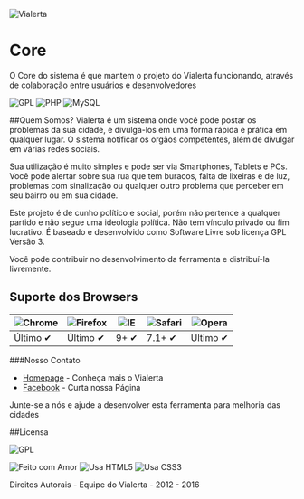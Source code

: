 
![Vialerta](http://vialerta.cc/img/vialerta_logo.svg ) 
# Core
O Core do sistema é que mantem o projeto do Vialerta funcionando, através de colaboração entre usuários e desenvolvedores

![GPL](https://img.shields.io/badge/license-GPLv3-lightgrey.svg?style=flat-square) ![PHP](https://img.shields.io/badge/language-PHP-green.svg?style=flat-square)
![MySQL](https://img.shields.io/badge/DB-MySQL-blue.svg?style=flat-square)


##Quem Somos?
Vialerta é um sistema onde você pode postar os problemas da sua cidade, e divulga-los em uma forma rápida e prática em qualquer lugar. O sistema notificar os orgãos competentes, além de divulgar em várias redes sociais.

Sua utilização é muito simples e pode ser via Smartphones, Tablets e PCs. Você pode alertar sobre sua rua que tem buracos, falta de lixeiras e de luz, problemas com sinalização ou qualquer outro problema que perceber em seu bairro ou em sua cidade.

Este projeto é de cunho político e social, porém não pertence a qualquer partido e não segue uma ideologia política. Não tem vínculo privado ou fim lucrativo. É baseado e desenvolvido como Software Livre sob licença GPL Versão 3.

Você pode contribuir no desenvolvimento da ferramenta e distribuí-la livremente.




## Suporte dos Browsers

![Chrome](https://raw.github.com/alrra/browser-logos/master/chrome/chrome_48x48.png) | ![Firefox](https://raw.github.com/alrra/browser-logos/master/firefox/firefox_48x48.png) | ![IE](https://raw.github.com/alrra/browser-logos/master/internet-explorer/internet-explorer_48x48.png) | ![Safari](https://raw.github.com/alrra/browser-logos/master/safari/safari_48x48.png) | ![Opera](https://raw.github.com/alrra/browser-logos/master/opera/opera_48x48.png)
--- | --- | --- | --- | --- |
Último ✔ | Último ✔ | 9+ ✔ | 7.1+ ✔ | Ultimo ✔|



###Nosso Contato
* [Homepage](http://vialerta.cc) - Conheça mais o Vialerta
* [Facebook](https://facebook.com/vialerta) - Curta nossa Página

Junte-se a nós e ajude a desenvolver esta ferramenta para melhoria das cidades



##Licensa

![GPL](http://www.gnu.org/graphics/gplv3-88x31.png) 

![Feito com Amor](http://forthebadge.com/images/badges/built-with-love.svg)
![Usa HTML5](http://forthebadge.com/images/badges/uses-html.svg)
![Usa CSS3](http://forthebadge.com/images/badges/uses-css.svg)


Direitos Autorais - Equipe do Vialerta - 2012 - 2016


